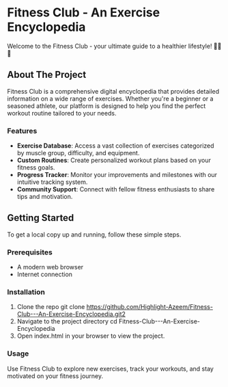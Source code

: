 # Fitness Club - An Exercise Encyclopedia

Welcome to the Fitness Club - your ultimate guide to a healthier lifestyle! 🏋️‍♂️🍏

## About The Project

Fitness Club is a comprehensive digital encyclopedia that provides detailed information on a wide range of exercises. Whether you're a beginner or a seasoned athlete, our platform is designed to help you find the perfect workout routine tailored to your needs.

### Features

- **Exercise Database**: Access a vast collection of exercises categorized by muscle group, difficulty, and equipment.
- **Custom Routines**: Create personalized workout plans based on your fitness goals.
- **Progress Tracker**: Monitor your improvements and milestones with our intuitive tracking system.
- **Community Support**: Connect with fellow fitness enthusiasts to share tips and motivation.

## Getting Started

To get a local copy up and running, follow these simple steps.

### Prerequisites

- A modern web browser
- Internet connection

### Installation

1. Clone the repo
   git clone https://github.com/Highlight-Azeem/Fitness-Club---An-Exercise-Encyclopedia.git2
2. Navigate to the project directory
  cd Fitness-Club---An-Exercise-Encyclopedia
3. Open index.html in your browser to view the project.

### Usage
Use Fitness Club to explore new exercises, track your workouts, and stay motivated on your fitness journey.

